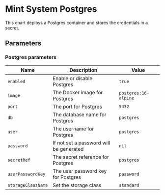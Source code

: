 # Mint System Postgres

This chart deploys a Postgres container and stores the credentials in a secret.

## Parameters

### Postgres parameters

| Name               | Description                             | Value                |
| ------------------ | --------------------------------------- | -------------------- |
| `enabled`          | Enable or disable Postgres              | `true`               |
| `image`            | The Docker image for Postgres           | `postgres:16-alpine` |
| `port`             | The port for Postgres                   | `5432`               |
| `db`               | The database name for Postgres          | `postgres`           |
| `user`             | The username for Postgres               | `postgres`           |
| `password`         | If not set a password will be generated | `nil`                |
| `secretRef`        | The secret reference for Postgres       | `postgres`           |
| `userPasswordKey`  | The user password key for Postgres      | `password`           |
| `storageClassName` | Set the storage class                   | `standard`           |
